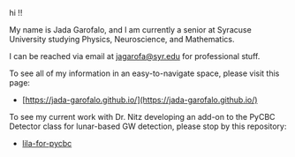 hi !!

My name is Jada Garofalo, and I am currently a senior at Syracuse University studying Physics, Neuroscience, and Mathematics.

I can be reached via email at jagarofa@syr.edu for professional stuff.

To see all of my information in an easy-to-navigate space, please visit this page:

* [https://jada-garofalo.github.io/](https://jada-garofalo.github.io/)

To see my current work with Dr. Nitz developing an add-on to the PyCBC Detector class for lunar-based GW detection, please stop by this repository:

* [lila-for-pycbc](https://github.com/jada-garofalo/lila-for-pycbc)

